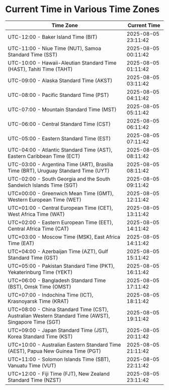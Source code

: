# Current Time in Various Time Zones

| Time Zone | Current Time |
|-----------|--------------|
| UTC-12:00 - Baker Island Time (BIT) | 2025-08-05 23:11:42 |
| UTC-11:00 - Niue Time (NUT), Samoa Standard Time (SST) | 2025-08-05 00:11:42 |
| UTC-10:00 - Hawaii-Aleutian Standard Time (HAST), Tahiti Time (TAHT) | 2025-08-05 01:11:42 |
| UTC-09:00 - Alaska Standard Time (AKST) | 2025-08-05 03:11:42 |
| UTC-08:00 - Pacific Standard Time (PST) | 2025-08-05 04:11:42 |
| UTC-07:00 - Mountain Standard Time (MST) | 2025-08-05 05:11:42 |
| UTC-06:00 - Central Standard Time (CST) | 2025-08-05 06:11:42 |
| UTC-05:00 - Eastern Standard Time (EST) | 2025-08-05 07:11:42 |
| UTC-04:00 - Atlantic Standard Time (AST), Eastern Caribbean Time (ECT) | 2025-08-05 08:11:42 |
| UTC-03:00 - Argentina Time (ART), Brasília Time (BRT), Uruguay Standard Time (UYT) | 2025-08-05 08:11:42 |
| UTC-02:00 - South Georgia and the South Sandwich Islands Time (SGT) | 2025-08-05 09:11:42 |
| UTC±00:00 - Greenwich Mean Time (GMT), Western European Time (WET) | 2025-08-05 12:11:42 |
| UTC+01:00 - Central European Time (CET), West Africa Time (WAT) | 2025-08-05 13:11:42 |
| UTC+02:00 - Eastern European Time (EET), Central Africa Time (CAT) | 2025-08-05 14:11:42 |
| UTC+03:00 - Moscow Time (MSK), East Africa Time (EAT) | 2025-08-05 14:11:42 |
| UTC+04:00 - Azerbaijan Time (AZT), Gulf Standard Time (GST) | 2025-08-05 15:11:42 |
| UTC+05:00 - Pakistan Standard Time (PKT), Yekaterinburg Time (YEKT) | 2025-08-05 16:11:42 |
| UTC+06:00 - Bangladesh Standard Time (BST), Omsk Time (OMST) | 2025-08-05 17:11:42 |
| UTC+07:00 - Indochina Time (ICT), Krasnoyarsk Time (KRAT) | 2025-08-05 18:11:42 |
| UTC+08:00 - China Standard Time (CST), Australian Western Standard Time (AWST), Singapore Time (SGT) | 2025-08-05 19:11:42 |
| UTC+09:00 - Japan Standard Time (JST), Korea Standard Time (KST) | 2025-08-05 20:11:42 |
| UTC+10:00 - Australian Eastern Standard Time (AEST), Papua New Guinea Time (PGT) | 2025-08-05 21:11:42 |
| UTC+11:00 - Solomon Islands Time (SBT), Vanuatu Time (VUT) | 2025-08-05 22:11:42 |
| UTC+12:00 - Fiji Time (FJT), New Zealand Standard Time (NZST) | 2025-08-05 23:11:42 |
